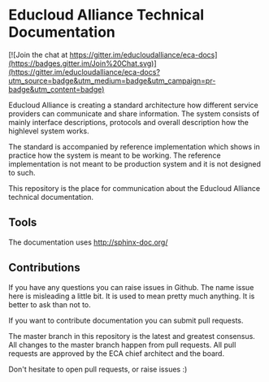 
# Educloud Alliance Technical Documentation

[![Join the chat at https://gitter.im/educloudalliance/eca-docs](https://badges.gitter.im/Join%20Chat.svg)](https://gitter.im/educloudalliance/eca-docs?utm_source=badge&utm_medium=badge&utm_campaign=pr-badge&utm_content=badge)


Educloud Alliance is creating a standard architecture how different service providers
can communicate and share information. The system consists of mainly interface
descriptions, protocols and overall description how the highlevel system works.

The standard is accompanied by reference implementation which shows in
practice how the system is meant to be working. The reference implementation
is not meant to be production system and it is not designed to such.

This repository is the place for communication about the
Educloud Alliance technical documentation.


## Tools

The documentation uses http://sphinx-doc.org/

## Contributions

If you have any questions you can raise issues in Github.
The name issue here is misleading a little bit. It is used to
mean pretty much anything. It is better to ask than not to.

If you want to contribute documentation you can submit pull requests.

The master branch in this repository is the latest and greatest
consensus. All changes to the master branch happen from pull requests.
All pull requests are approved by the ECA chief architect and the board.

Don't hesitate to open pull requests, or raise issues :)

